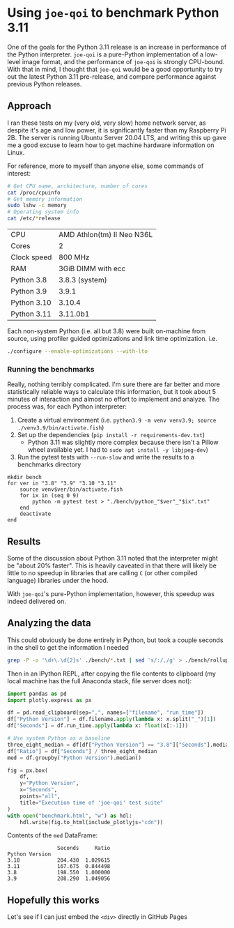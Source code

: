 # Using `joe-qoi` to benchmark Python 3.11

One of the goals for the Python 3.11 release is an increase in performance of the Python
interpreter. `joe-qoi` is a pure-Python implementation of a low-level image format, and
the performance of `joe-qoi` is strongly CPU-bound. With that in mind, I thought that
`joe-qoi` would be a good opportunity to try out the latest Python 3.11 pre-release, and
compare performance against previous Python releases.

## Approach

I ran these tests on my (very old, very slow) home network server, as despite it's age
and low power, it is significantly faster than my Raspberry Pi 2B. The server is running
Ubuntu Server 20.04 LTS, and writing this up gave me a good excuse to learn how to get
machine hardware information on Linux.

For reference, more to myself than anyone else, some commands of interest:
```bash
# Get CPU name, architecture, number of cores
cat /proc/cpuinfo
# Get memory information
sudo lshw -c memory
# Operating system info
cat /etc/*release
```

| | |
| - | - |
| CPU | AMD Athlon(tm) II Neo N36L |
| Cores | 2 |
| Clock speed | 800 MHz |
| RAM | 3GiB DIMM with ecc |
| Python 3.8 | 3.8.3 (system) |
| Python 3.9 | 3.9.1 |
| Python 3.10 | 3.10.4 |
| Python 3.11 | 3.11.0b1 |

Each non-system Python (i.e. all but 3.8) were built on-machine from source, using
profiler guided optimizations and link time optimization. i.e.

```bash
./configure --enable-optimizations --with-lto
```

### Running the benchmarks

Really, nothing terribly complicated. I'm sure there are far better and more
statistically reliable ways to calculate this information, but it took about 5 minutes
of interaction and almost no effort to implement and analyze. The process was, for each
Python interpreter:

1. Create a virtual environment (i.e. `python3.9 -m venv venv3.9; source ./venv3.9/bin/activate.fish`)
1. Set up the dependencies (`pip install -r requirements-dev.txt`)
    - Python 3.11 was slightly more complex because there isn't a Pillow wheel available
    yet. I had to `sudo apt install -y libjpeg-dev`)
1. Run the pytest tests with `--run-slow` and write the results to a benchmarks directory

```fish
mkdir bench
for ver in "3.8" "3.9" "3.10 "3.11"
    source venv$ver/bin/activate.fish
    for ix in (seq 0 9)
        python -m pytest test > "./bench/python_"$ver"_"$ix".txt"
    end
    deactivate
end
```

## Results

Some of the discussion about Python 3.11 noted that the interpreter might be "about 20%
 faster". This is heavily caveated in that there will likely be little to no speedup in
libraries that are calling `C` (or other compiled language) libraries under the hood.

With `joe-qoi`'s pure-Python implementation, however, this speedup was indeed delivered
on.

## Analyzing the data

This could obviously be done entirely in Python, but took a couple seconds in the shell
to get the information I needed

```sh
grep -P -o '\d+\.\d{2}s' ./bench/*.txt | sed 's/:/,/g' > ./bench/rollup.csv
```

Then in an IPython REPL, after copying the file contents to clipboard (my local machine
has the full Anaconda stack, file server does not):

```python
import pandas as pd
import plotly.express as px

df = pd.read_clipboard(sep=",", names=["filename", "run_time"])
df["Python Version"] = df.filename.apply(lambda x: x.split("_")[1])
df["Seconds"] = df.run_time.apply(lambda x: float(x[:-1]))

# Use system Python as a baseline
three_eight_median = df[df["Python Version"] == "3.8"]["Seconds"].median()
df["Ratio"] = df["Seconds"] / three_eight_median
med = df.groupby("Python Version").median()

fig = px.box(
    df,
    y="Python Version",
    x="Seconds",
    points="all",
    title="Execution time of 'joe-qoi' test suite"
)
with open("benchmark.html", "w") as hdl:
    hdl.write(fig.to_html(include_plotlyjs="cdn"))
```

Contents of the `med` DataFrame:
```
                Seconds     Ratio
Python Version
3.10            204.430  1.029615
3.11            167.675  0.844498
3.8             198.550  1.000000
3.9             208.290  1.049056
```

## Hopefully this works

Let's see if I can just embed the `<div>` directly in GitHub Pages

<div>
        <script type="text/javascript">window.PlotlyConfig = { MathJaxConfig: 'local' };</script>
        <script src="https://cdn.plot.ly/plotly-2.2.0.min.js"></script>
        <div id="6131e1a2-860b-4826-8c26-9b596a7efec3" class="plotly-graph-div" style="height:100%; width:100%;"></div>
        <script
            type="text/javascript">                                    window.PLOTLYENV = window.PLOTLYENV || {}; if (document.getElementById("6131e1a2-860b-4826-8c26-9b596a7efec3")) { Plotly.newPlot("6131e1a2-860b-4826-8c26-9b596a7efec3", [{ "alignmentgroup": "True", "boxpoints": "all", "hovertemplate": "Seconds=%{x}<br>Python Version=%{y}<extra></extra>", "legendgroup": "", "marker": { "color": "#636efa" }, "name": "", "notched": false, "offsetgroup": "", "orientation": "h", "showlegend": false, "type": "box", "x": [196.24, 201.31, 197.77, 197.58, 200.24, 195.77, 199.73, 196.11, 199.33, 201.98, 206.32, 207.41, 206.39, 207.21, 211.43, 216.79, 210.2, 209.17, 215.86, 205.36, 203.33, 217.95, 205.76, 202.42, 202.16, 206.81, 206.18, 205.53, 201.38, 200.28, 166.98, 168.77, 171.06, 167.81, 165.44, 167.86, 166.61, 165.56, 169.77, 167.54], "x0": " ", "xaxis": "x", "y": ["3.8", "3.8", "3.8", "3.8", "3.8", "3.8", "3.8", "3.8", "3.8", "3.8", "3.9", "3.9", "3.9", "3.9", "3.9", "3.9", "3.9", "3.9", "3.9", "3.9", "3.10", "3.10", "3.10", "3.10", "3.10", "3.10", "3.10", "3.10", "3.10", "3.10", "3.11", "3.11", "3.11", "3.11", "3.11", "3.11", "3.11", "3.11", "3.11", "3.11"], "y0": " ", "yaxis": "y" }], { "boxmode": "group", "legend": { "tracegroupgap": 0 }, "template": { "data": { "bar": [{ "error_x": { "color": "#2a3f5f" }, "error_y": { "color": "#2a3f5f" }, "marker": { "line": { "color": "#E5ECF6", "width": 0.5 }, "pattern": { "fillmode": "overlay", "size": 10, "solidity": 0.2 } }, "type": "bar" }], "barpolar": [{ "marker": { "line": { "color": "#E5ECF6", "width": 0.5 }, "pattern": { "fillmode": "overlay", "size": 10, "solidity": 0.2 } }, "type": "barpolar" }], "carpet": [{ "aaxis": { "endlinecolor": "#2a3f5f", "gridcolor": "white", "linecolor": "white", "minorgridcolor": "white", "startlinecolor": "#2a3f5f" }, "baxis": { "endlinecolor": "#2a3f5f", "gridcolor": "white", "linecolor": "white", "minorgridcolor": "white", "startlinecolor": "#2a3f5f" }, "type": "carpet" }], "choropleth": [{ "colorbar": { "outlinewidth": 0, "ticks": "" }, "type": "choropleth" }], "contour": [{ "colorbar": { "outlinewidth": 0, "ticks": "" }, "colorscale": [[0.0, "#0d0887"], [0.1111111111111111, "#46039f"], [0.2222222222222222, "#7201a8"], [0.3333333333333333, "#9c179e"], [0.4444444444444444, "#bd3786"], [0.5555555555555556, "#d8576b"], [0.6666666666666666, "#ed7953"], [0.7777777777777778, "#fb9f3a"], [0.8888888888888888, "#fdca26"], [1.0, "#f0f921"]], "type": "contour" }], "contourcarpet": [{ "colorbar": { "outlinewidth": 0, "ticks": "" }, "type": "contourcarpet" }], "heatmap": [{ "colorbar": { "outlinewidth": 0, "ticks": "" }, "colorscale": [[0.0, "#0d0887"], [0.1111111111111111, "#46039f"], [0.2222222222222222, "#7201a8"], [0.3333333333333333, "#9c179e"], [0.4444444444444444, "#bd3786"], [0.5555555555555556, "#d8576b"], [0.6666666666666666, "#ed7953"], [0.7777777777777778, "#fb9f3a"], [0.8888888888888888, "#fdca26"], [1.0, "#f0f921"]], "type": "heatmap" }], "heatmapgl": [{ "colorbar": { "outlinewidth": 0, "ticks": "" }, "colorscale": [[0.0, "#0d0887"], [0.1111111111111111, "#46039f"], [0.2222222222222222, "#7201a8"], [0.3333333333333333, "#9c179e"], [0.4444444444444444, "#bd3786"], [0.5555555555555556, "#d8576b"], [0.6666666666666666, "#ed7953"], [0.7777777777777778, "#fb9f3a"], [0.8888888888888888, "#fdca26"], [1.0, "#f0f921"]], "type": "heatmapgl" }], "histogram": [{ "marker": { "pattern": { "fillmode": "overlay", "size": 10, "solidity": 0.2 } }, "type": "histogram" }], "histogram2d": [{ "colorbar": { "outlinewidth": 0, "ticks": "" }, "colorscale": [[0.0, "#0d0887"], [0.1111111111111111, "#46039f"], [0.2222222222222222, "#7201a8"], [0.3333333333333333, "#9c179e"], [0.4444444444444444, "#bd3786"], [0.5555555555555556, "#d8576b"], [0.6666666666666666, "#ed7953"], [0.7777777777777778, "#fb9f3a"], [0.8888888888888888, "#fdca26"], [1.0, "#f0f921"]], "type": "histogram2d" }], "histogram2dcontour": [{ "colorbar": { "outlinewidth": 0, "ticks": "" }, "colorscale": [[0.0, "#0d0887"], [0.1111111111111111, "#46039f"], [0.2222222222222222, "#7201a8"], [0.3333333333333333, "#9c179e"], [0.4444444444444444, "#bd3786"], [0.5555555555555556, "#d8576b"], [0.6666666666666666, "#ed7953"], [0.7777777777777778, "#fb9f3a"], [0.8888888888888888, "#fdca26"], [1.0, "#f0f921"]], "type": "histogram2dcontour" }], "mesh3d": [{ "colorbar": { "outlinewidth": 0, "ticks": "" }, "type": "mesh3d" }], "parcoords": [{ "line": { "colorbar": { "outlinewidth": 0, "ticks": "" } }, "type": "parcoords" }], "pie": [{ "automargin": true, "type": "pie" }], "scatter": [{ "marker": { "colorbar": { "outlinewidth": 0, "ticks": "" } }, "type": "scatter" }], "scatter3d": [{ "line": { "colorbar": { "outlinewidth": 0, "ticks": "" } }, "marker": { "colorbar": { "outlinewidth": 0, "ticks": "" } }, "type": "scatter3d" }], "scattercarpet": [{ "marker": { "colorbar": { "outlinewidth": 0, "ticks": "" } }, "type": "scattercarpet" }], "scattergeo": [{ "marker": { "colorbar": { "outlinewidth": 0, "ticks": "" } }, "type": "scattergeo" }], "scattergl": [{ "marker": { "colorbar": { "outlinewidth": 0, "ticks": "" } }, "type": "scattergl" }], "scattermapbox": [{ "marker": { "colorbar": { "outlinewidth": 0, "ticks": "" } }, "type": "scattermapbox" }], "scatterpolar": [{ "marker": { "colorbar": { "outlinewidth": 0, "ticks": "" } }, "type": "scatterpolar" }], "scatterpolargl": [{ "marker": { "colorbar": { "outlinewidth": 0, "ticks": "" } }, "type": "scatterpolargl" }], "scatterternary": [{ "marker": { "colorbar": { "outlinewidth": 0, "ticks": "" } }, "type": "scatterternary" }], "surface": [{ "colorbar": { "outlinewidth": 0, "ticks": "" }, "colorscale": [[0.0, "#0d0887"], [0.1111111111111111, "#46039f"], [0.2222222222222222, "#7201a8"], [0.3333333333333333, "#9c179e"], [0.4444444444444444, "#bd3786"], [0.5555555555555556, "#d8576b"], [0.6666666666666666, "#ed7953"], [0.7777777777777778, "#fb9f3a"], [0.8888888888888888, "#fdca26"], [1.0, "#f0f921"]], "type": "surface" }], "table": [{ "cells": { "fill": { "color": "#EBF0F8" }, "line": { "color": "white" } }, "header": { "fill": { "color": "#C8D4E3" }, "line": { "color": "white" } }, "type": "table" }] }, "layout": { "annotationdefaults": { "arrowcolor": "#2a3f5f", "arrowhead": 0, "arrowwidth": 1 }, "autotypenumbers": "strict", "coloraxis": { "colorbar": { "outlinewidth": 0, "ticks": "" } }, "colorscale": { "diverging": [[0, "#8e0152"], [0.1, "#c51b7d"], [0.2, "#de77ae"], [0.3, "#f1b6da"], [0.4, "#fde0ef"], [0.5, "#f7f7f7"], [0.6, "#e6f5d0"], [0.7, "#b8e186"], [0.8, "#7fbc41"], [0.9, "#4d9221"], [1, "#276419"]], "sequential": [[0.0, "#0d0887"], [0.1111111111111111, "#46039f"], [0.2222222222222222, "#7201a8"], [0.3333333333333333, "#9c179e"], [0.4444444444444444, "#bd3786"], [0.5555555555555556, "#d8576b"], [0.6666666666666666, "#ed7953"], [0.7777777777777778, "#fb9f3a"], [0.8888888888888888, "#fdca26"], [1.0, "#f0f921"]], "sequentialminus": [[0.0, "#0d0887"], [0.1111111111111111, "#46039f"], [0.2222222222222222, "#7201a8"], [0.3333333333333333, "#9c179e"], [0.4444444444444444, "#bd3786"], [0.5555555555555556, "#d8576b"], [0.6666666666666666, "#ed7953"], [0.7777777777777778, "#fb9f3a"], [0.8888888888888888, "#fdca26"], [1.0, "#f0f921"]] }, "colorway": ["#636efa", "#EF553B", "#00cc96", "#ab63fa", "#FFA15A", "#19d3f3", "#FF6692", "#B6E880", "#FF97FF", "#FECB52"], "font": { "color": "#2a3f5f" }, "geo": { "bgcolor": "white", "lakecolor": "white", "landcolor": "#E5ECF6", "showlakes": true, "showland": true, "subunitcolor": "white" }, "hoverlabel": { "align": "left" }, "hovermode": "closest", "mapbox": { "style": "light" }, "paper_bgcolor": "white", "plot_bgcolor": "#E5ECF6", "polar": { "angularaxis": { "gridcolor": "white", "linecolor": "white", "ticks": "" }, "bgcolor": "#E5ECF6", "radialaxis": { "gridcolor": "white", "linecolor": "white", "ticks": "" } }, "scene": { "xaxis": { "backgroundcolor": "#E5ECF6", "gridcolor": "white", "gridwidth": 2, "linecolor": "white", "showbackground": true, "ticks": "", "zerolinecolor": "white" }, "yaxis": { "backgroundcolor": "#E5ECF6", "gridcolor": "white", "gridwidth": 2, "linecolor": "white", "showbackground": true, "ticks": "", "zerolinecolor": "white" }, "zaxis": { "backgroundcolor": "#E5ECF6", "gridcolor": "white", "gridwidth": 2, "linecolor": "white", "showbackground": true, "ticks": "", "zerolinecolor": "white" } }, "shapedefaults": { "line": { "color": "#2a3f5f" } }, "ternary": { "aaxis": { "gridcolor": "white", "linecolor": "white", "ticks": "" }, "baxis": { "gridcolor": "white", "linecolor": "white", "ticks": "" }, "bgcolor": "#E5ECF6", "caxis": { "gridcolor": "white", "linecolor": "white", "ticks": "" } }, "title": { "x": 0.05 }, "xaxis": { "automargin": true, "gridcolor": "white", "linecolor": "white", "ticks": "", "title": { "standoff": 15 }, "zerolinecolor": "white", "zerolinewidth": 2 }, "yaxis": { "automargin": true, "gridcolor": "white", "linecolor": "white", "ticks": "", "title": { "standoff": 15 }, "zerolinecolor": "white", "zerolinewidth": 2 } } }, "title": { "text": "Execution time of 'joe-qoi' test suite" }, "xaxis": { "anchor": "y", "domain": [0.0, 1.0], "title": { "text": "Seconds" } }, "yaxis": { "anchor": "x", "domain": [0.0, 1.0], "title": { "text": "Python Version" } } }, { "responsive": true }) };                            </script>
</div>
